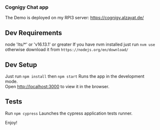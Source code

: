 ### Cognigy Chat app

The Demo is deployed on my RPI3 server: https://cognigy.alzayat.de/

## Dev Requirements

node 'lts/\*' or 'v16.13.1' or greater
If you have nvm installed just run `nvm use`
otherwise download it from `https://nodejs.org/en/download/`

## Dev Setup

Just run `npm install`
then `npm start` Runs the app in the development mode.<br />
Open [http://localhost:3000](http://localhost:3000) to view it in the browser.

## Tests

Run `npm cypress`
Launches the cypress application tests runner.

Enjoy!
